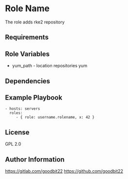 Role Name
=========

The role adds rke2 repository 

Requirements
------------

Role Variables
--------------

* yum_path - location repositories yum 

Dependencies
------------

Example Playbook
----------------

    - hosts: servers
      roles:
         - { role: username.rolename, x: 42 }

License
-------

GPL 2.0

Author Information
------------------

https://gitlab.com/goodbit22
https://github.com/goodbit22
